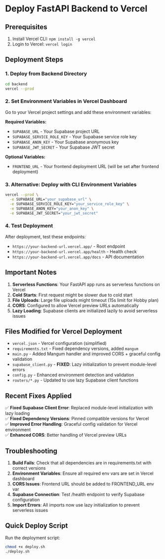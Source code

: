 # Deploy FastAPI Backend to Vercel

## Prerequisites
1. Install Vercel CLI: `npm install -g vercel`
2. Login to Vercel: `vercel login`

## Deployment Steps

### 1. Deploy from Backend Directory
```bash
cd backend
vercel --prod
```

### 2. Set Environment Variables in Vercel Dashboard
Go to your Vercel project settings and add these environment variables:

**Required Variables:**
- `SUPABASE_URL` - Your Supabase project URL
- `SUPABASE_SERVICE_ROLE_KEY` - Your Supabase service role key
- `SUPABASE_ANON_KEY` - Your Supabase anonymous key
- `SUPABASE_JWT_SECRET` - Your Supabase JWT secret

**Optional Variables:**
- `FRONTEND_URL` - Your frontend deployment URL (will be set after frontend deployment)

### 3. Alternative: Deploy with CLI Environment Variables
```bash
vercel --prod \
  -e SUPABASE_URL="your_supabase_url" \
  -e SUPABASE_SERVICE_ROLE_KEY="your_service_role_key" \
  -e SUPABASE_ANON_KEY="your_anon_key" \
  -e SUPABASE_JWT_SECRET="your_jwt_secret"
```

### 4. Test Deployment
After deployment, test these endpoints:
- `https://your-backend-url.vercel.app/` - Root endpoint
- `https://your-backend-url.vercel.app/health` - Health check
- `https://your-backend-url.vercel.app/docs` - API documentation

## Important Notes

1. **Serverless Functions**: Your FastAPI app runs as serverless functions on Vercel
2. **Cold Starts**: First request might be slower due to cold start
3. **File Uploads**: Large file uploads might timeout (15s limit for Hobby plan)
4. **CORS**: Configured to allow Vercel preview URLs automatically
5. **Lazy Loading**: Supabase clients are initialized lazily to avoid serverless issues

## Files Modified for Vercel Deployment

- `vercel.json` - Vercel configuration (simplified)
- `requirements.txt` - Fixed dependency versions, added `mangum`
- `main.py` - Added Mangum handler and improved CORS + graceful config validation
- `supabase_client.py` - **FIXED**: Lazy initialization to prevent module-level errors
- `config.py` - Enhanced environment detection and validation
- `routers/*.py` - Updated to use lazy Supabase client functions

## Recent Fixes Applied

✅ **Fixed Supabase Client Error**: Replaced module-level initialization with lazy loading  
✅ **Fixed Dependency Versions**: Pinned compatible versions for Vercel  
✅ **Improved Error Handling**: Graceful config validation for Vercel environment  
✅ **Enhanced CORS**: Better handling of Vercel preview URLs  

## Troubleshooting

1. **Build Fails**: Check that all dependencies are in requirements.txt with correct versions
2. **Environment Variables**: Ensure all required env vars are set in Vercel dashboard
3. **CORS Issues**: Frontend URL should be added to FRONTEND_URL env var
4. **Supabase Connection**: Test /health endpoint to verify Supabase configuration
5. **Import Errors**: All imports now use lazy initialization to prevent serverless issues

## Quick Deploy Script

Run the deployment script:
```bash
chmod +x deploy.sh
./deploy.sh
```

